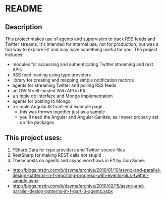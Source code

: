 # README

## Description
This project makes use of agents and supervisors to track RSS feeds and Twitter streams. It's intended for internal use, not for production, but was a fun way to explore F# and may have something useful for you.
The project includes:
  * modules for accessing and authenticating Twitter streaming and rest APIs
  * RSS feed loading using type providers
  * library for creating and mapping simple notification records
  * agents for streaming Twitter and polling RSS feeds
  * an OWIN self-hosted Web API in F#
  * a simple db interface and Mongo implementation
  * agents for posting to Mongo
  * a simple AngularJS front-end example page
    + this was thrown together just as a sample
    + you'll need the Angular and Angular-Sanitze, as I never properly set up the packages

## This project uses:
1. FSharp.Data for type providers and Twitter source files
2. RestSharp for making REST calls not stupid
3. These posts on agents and async workflows in F# by Don Syme:
  *  http://blogs.msdn.com/b/dsyme/archive/2010/01/10/async-and-parallel-design-patterns-in-f-reporting-progress-with-events-plus-twitter-sample.aspx
  * http://blogs.msdn.com/b/dsyme/archive/2010/02/15/async-and-parallel-design-patterns-in-f-part-3-agents.aspx
